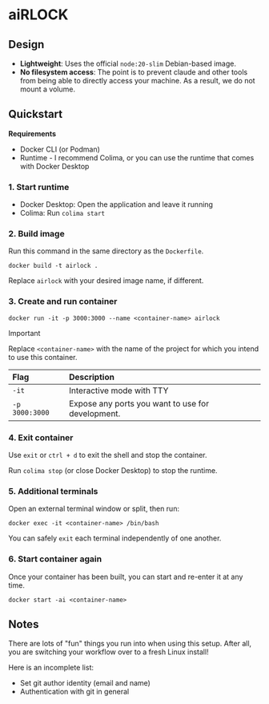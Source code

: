 # aiRLOCK

## Design

- **Lightweight**: Uses the official `node:20-slim` Debian-based image.
- **No filesystem access**: The point is to prevent claude and other tools from being able to directly access your machine.
  As a result, we do not mount a volume.

## Quickstart

**Requirements**

- Docker CLI (or Podman)
- Runtime - I recommend Colima, or you can use the runtime that comes with Docker Desktop

### 1. Start runtime

  - Docker Desktop: Open the application and leave it running
  - Colima: Run `colima start`
  
### 2. Build image

Run this command in the same directory as the `Dockerfile`.

`docker build -t airlock .`

Replace `airlock` with your desired image name, if different.

### 3. Create and run container

`docker run -it -p 3000:3000 --name <container-name> airlock`

> [!IMPORTANT]  
> Replace `<container-name>` with the name of the project for which you intend to use this container.

| Flag | Description |
| :--- | :---------- |
| `-it` | Interactive mode with TTY |
| `-p 3000:3000` | Expose any ports you want to use for development. |

### 4. Exit container

Use `exit` or `ctrl + d` to exit the shell and stop the container.

Run `colima stop` (or close Docker Desktop) to stop the runtime.

### 5. Additional terminals

Open an external terminal window or split, then run:

`docker exec -it <container-name> /bin/bash`

You can safely `exit` each terminal independently of one another.

### 6. Start container again

Once your container has been built, you can start and re-enter it at any time.

`docker start -ai <container-name>`

## Notes

There are lots of "fun" things you run into when using this setup.
After all, you are switching your workflow over to a fresh Linux install!

Here is an incomplete list:

- Set git author identity (email and name)
- Authentication with git in general
